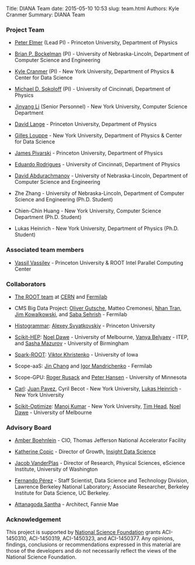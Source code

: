 Title: DIANA Team
date: 2015-05-10 10:53
slug: team.html
Authors: Kyle Cranmer
Summary: DIANA Team


### Project Team

  * [Peter Elmer](http://www.princeton.edu/physics/people/display_person.xml?netid=gelmer&display=Research%20Staff) (Lead PI) - Princeton University, Department of Physics

  * [Brian P. Bockelman](https://github.com/bbockelm) (PI) - University of Nebraska-Lincoln, Department of Computer Science and Engineering

  * [Kyle Cranmer](http://theoryandpractice.org) (PI) - New York University, Department of Physics & Center for Data Science

  * [Michael D. Sokoloff](http://www.artsci.uc.edu/departments/physics/fac_staff.html?eid=sokoloff&thecomp=uceprof) (PI) - University of Cincinnati, Department of Physics

  * [Jinyang Li](http://www.news.cs.nyu.edu/~jinyang/) (Senior Personnel) - New York University, Computer Science Department

  * [David Lange](http://cern.ch/David.Lange) - Princeton University, Department of Physics

  * [Gilles Louppe](https://glouppe.github.io/) - New York University, Department of Physics & Center for Data Science

  * [James Pivarski](https://github.com/jpivarski) - Princeton University, Department of Physics

  * [Eduardo Rodrigues](http://cern.ch/eduardo.rodrigues) - University of Cincinnati, Department of Physics

  * [David Abdurachmanov](https://github.com/davidlt) - University of Nebraska-Lincoln, Department of Computer Science and Engineering

  * Zhe Zhang - University of Nebraska-Lincoln, Department of Computer Science and Engineering (Ph.D. Student)

  * Chien-Chin Huang - New York University, Computer Science Department (Ph.D. Student)

  * Lukas Heinrich - New York University, Department of Physics (Ph.D. Student)


### Associated team members

  * [Vassil Vassilev](https://github.com/vgvassilev/) - Princeton University & ROOT Intel Parallel Computing Center

### Collaborators

  * [The ROOT team](https://root.cern.ch/team) at [CERN](http://home.cern) and [Fermilab](http://www.fnal.gov)
  
  * CMS Big Data Project: [Oliver Gutsche](https://sites.google.com/site/oguatworld/home), Matteo Cremonesi, [Nhan Tran](http://home.fnal.gov/~ntran/), [Jim Kowalkowski](http://computational-rd.fnal.gov/jim-kowalkowski/), and [Saba Sehrish](http://computational-rd.fnal.gov/saba-sehrish/) - Fermilab
  
  * [Histogrammar](http://histogrammar.org/): [Alexey Svyatkovskiy](https://github.com/ASvyatkovskiy) - Princeton University
  
  * [Scikit-HEP](http://scikit-hep.org/): [Noel Dawe](http://www.coepp.org.au/people/noel-dawe) - University of Melbourne, [Vanya Belyaev](https://www.linkedin.com/in/ivan-aka-vanya-belyaev-1910871) - ITEP, and [Sasha Mazurov](https://www.linkedin.com/in/mazurov) - University of Birmingham

  * [Spark-ROOT](https://github.com/diana-hep/spark-root): [Viktor Khristenko](https://github.com/vkhristenko) - University of Iowa
    
  * Scope-aaS: [Jin Chang](https://www.linkedin.com/in/jin-chang-2727b94) and [Igor Mandrichenko](https://www.linkedin.com/in/igor-mandrichenko-94a5862) - Fermilab
  
  * Scope-GPU: [Roger Rusack](https://www.physics.umn.edu/people/rusack.html) and [Peter Hansen](https://www.physics.umn.edu/people/phansen.html) - University of Minnesota
  
  * [Carl](http://diana-hep.org/carl/): [Juan Pavez](https://github.com/jgpavez), Cyril Becot - New York University, [Lukas Heinrich](http://www.lukasheinrich.com/) - New York University

  * [Scikit-Optimize](https://scikit-optimize.github.io/): [Manoj Kumar](https://github.com/MechCoder) - New York University, [Tim Head](https://github.com/betatim), [Noel Dawe](http://www.coepp.org.au/people/noel-dawe) - University of Melbourne

### Advisory Board

  * [Amber Boehnlein](https://www.jlab.org/div_dept/directorate/directors/ABoehnlein.html) - CIO, Thomas Jefferson National Accelerator Facility

  * [Katherine Copic](https://www.linkedin.com/in/kcopic) - Director of Growth, [Insight Data Science](http://insightdatascience.com)

  * [Jacob VanderPlas](http://staff.washington.edu/jakevdp/) - Director of Research, Physical Sciences, eScience Institute, University of Washington  

  * [Fernando Pérez](http://fperez.org) - Staff Scientist, Data Science and Technology Division, Lawrence Berkeley National Laboratory; Associate Researcher, Berkeley Institute for Data Science, UC Berkeley.

  * [Attanagoda Santha](https://www.linkedin.com/pub/attanagoda-santha/60/aba/399) - Architect, Fannie Mae

### Acknowledgement

This project is supported by [National Science Foundation](http://nsf.gov) grants ACI-1450310, ACI-1450319, ACI-1450323, and ACI-1450377. Any opinions, findings, conclusions or recommendations expressed in this material are those of the developers and do not necessarily reflect the views of the National Science Foundation.
